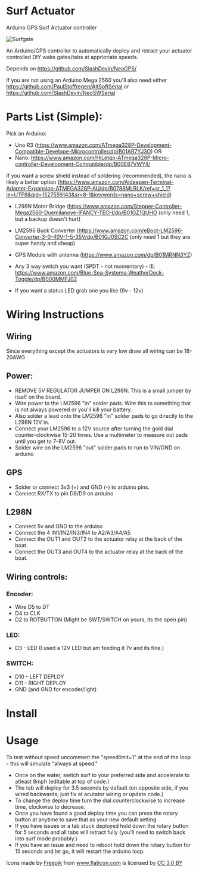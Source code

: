 # Surf Actuator
Arduino GPS Surf Actuator controller 

![Surfgate](https://raw.githubusercontent.com/jonthompson/surfgate/master/surfgate.png)

An Arduino/GPS controller to automatically deploy and retract your actuator controlled DIY wake gates/tabs at apprioriate speeds.

Depends on https://github.com/SlashDevin/NeoGPS/

If you are not using an Arduino Mega 2560 you'll also need either https://github.com/PaulStoffregen/AltSoftSerial or https://github.com/SlashDevin/NeoSWSerial

# Parts List (Simple):
Pick an Arduino:
* Uno R3 (https://www.amazon.com/ATmega328P-Development-Compatible-Develope-Microcontroller/dp/B01AR7YJ3O)
OR
* Nano: https://www.amazon.com/HiLetgo-ATmega328P-Micro-controller-Development-Compatible/dp/B00E87VWY4/

If you want a screw shield instead of soldering (recommended), the nano is likely a better option (https://www.amazon.com/Aideepen-Terminal-Adapter-Expansion-ATMEGA328P-AU/dp/B0788MLRLK/ref=sr_1_1?ie=UTF8&qid=1527559143&sr=8-1&keywords=nano+screw+shield)

* L298N Motor Bridge (https://www.amazon.com/Stepper-Controller-Mega2560-Duemilanove-IFANCY-TECH/dp/B01GZ1QUHO  (only need 1, but a backup doesn't hurt)

* LM2596 Buck Converter (https://www.amazon.com/eBoot-LM2596-Converter-3-0-40V-1-5-35V/dp/B01GJ0SC2C (only need 1 but they are super handy and cheap)

* GPS Module with antenna (https://www.amazon.com/dp/B01MRNN3YZ) 

* Any 3 way switch you want (SPDT - not momentary) - IE: https://www.amazon.com/Blue-Sea-Systems-WeatherDeck-Toggle/dp/B000MMFJ02

* If you want a status LED grab one you like (9v - 12v)


# Wiring Instructions
## Wiring
Since everything except the actuators is very low draw all wiring can be 18-20AWG

## Power:
* REMOVE 5V REGULATOR JUMPER ON L298N.  This is a small jumper by itself on the board.
* Wire power to the LM2596 "in" solder pads.  Wire this to something that is not always powered or you'll kill your battery.
* Also solder a lead onto the LM2596 "in" solder pads to go directly to the L298N 12V in.
* Connect your LM2596 to a 12V source after turning the gold dial counter-clockwise 15-20 times.  Use a multimeter to measure out pads until you get to 7-8V out.
* Solder wire on the LM2596 "out" solder pads to run to VIN/GND on arduino

## GPS
* Solder or connect 3v3 (+) and GND (-) to arduino pins.
* Connect RX/TX to pin D8/D9 on arduino

## L298N
* Connect 5v and GND to the arduino
* Connect the 4 IN1/IN2/IN3/IN4 to A2/A3/A4/A5
* Connect the OUT1 and OUT2 to the actuator relay at the back of the boat.
* Connect the OUT3 and OUT4 to the actuator relay at the back of the boat.

## Wiring controls:
### Encoder:
* Wire D5 to DT 
* D4 to CLK
* D2 to ROTBUTTON (Might be SWT/SWTCH on yours, its the open pin)

### LED:
* D3 - LED (I used a 12V LED but am feeding it 7v and its fine.)

### SWITCH:
* D10 - LEFT DEPLOY
* D11 - RIGHT DEPLOY
* GND (and GND for encoder/light)

# Install

# Usage
To test without speed uncomment the "speedlimit=1" at the end of the loop - this will simulate "always at speed."

* Once on the water, switch surf to your preferred side and accelerate to atleast 8mph (editable at top of code.)
* The tab will deploy for 3.5 seconds by default (on opposite side, if you wired backwards, just fix at acutator wiring or update code.)
* To change the deploy time turn the dial counterclockwise to increase time, clockwise to decrease.
* Once you have found a good deploy time you can press the rotary button at anytime to save that as your new default setting
* If you have issues or a tab stuck deployed hold down the rotary button for 5 seconds and all tabs will retract fully (you'll need to switch back into surf mode probably.)
* If you have an issue and need to reboot hold down the rotary button for 15 seconds and let go, it will restart the arduino loop.


<div>Icons made by <a href="http://www.freepik.com" title="Freepik">Freepik</a> from <a href="https://www.flaticon.com/" title="Flaticon">www.flaticon.com</a> is licensed by <a href="http://creativecommons.org/licenses/by/3.0/" title="Creative Commons BY 3.0" target="_blank">CC 3.0 BY</a></div>
